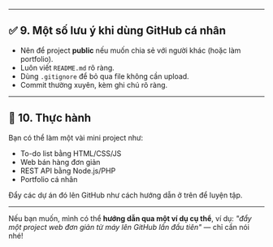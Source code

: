 
---

## ✅ 9. Một số lưu ý khi dùng GitHub cá nhân

- Nên để project **public** nếu muốn chia sẻ với người khác (hoặc làm portfolio).
- Luôn viết `README.md` rõ ràng.
- Dùng `.gitignore` để bỏ qua file không cần upload.
- Commit thường xuyên, kèm ghi chú rõ ràng.

---

## 🧪 10. Thực hành

Bạn có thể làm một vài mini project như:

- To-do list bằng HTML/CSS/JS
- Web bán hàng đơn giản
- REST API bằng Node.js/PHP
- Portfolio cá nhân

Đẩy các dự án đó lên GitHub như cách hướng dẫn ở trên để luyện tập.

---

Nếu bạn muốn, mình có thể **hướng dẫn qua một ví dụ cụ thể**, ví dụ: *"đẩy một project web đơn giản từ máy lên GitHub lần đầu tiên"* — chỉ cần nói nhé!
